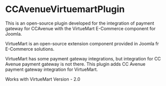 CCAvenueVirtuemartPlugin
========================

This is an open-source plugin developed for the integration of payment gateway for CCAvenue with the VirtueMart E-Commerce component for Joomla.

VirtueMart is an open-source extension component provided in Joomla fr E-Commerce solutions.

VirtueMart has some payment gateway integrations, but integration for CC Avenue payment gateway is not there. This plugin adds CC Avenue payment gateway integration for VirtueMart.

Works with VirtueMart Version - 2.0
